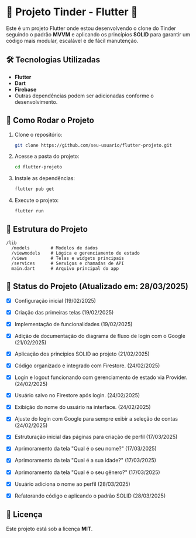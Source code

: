# 📱 Projeto Tinder - Flutter 🚀

Este é um projeto Flutter onde estou desenvolvendo o clone do Tinder seguindo o padrão **MVVM** e aplicando os princípios **SOLID** para garantir um código mais modular, escalável e de fácil manutenção.

## 🛠 Tecnologias Utilizadas
- **Flutter**  
- **Dart**  
- **Firebase**
- Outras dependências podem ser adicionadas conforme o desenvolvimento.

## 🚀 Como Rodar o Projeto
1. Clone o repositório:
   ```sh
   git clone https://github.com/seu-usuario/flutter-projeto.git
   ```
2. Acesse a pasta do projeto:
   ```sh
   cd flutter-projeto
   ```
3. Instale as dependências:
   ```sh
   flutter pub get
   ```
4. Execute o projeto:
   ```sh
   flutter run
   ```

## 📂 Estrutura do Projeto
```
/lib
  /models        # Modelos de dados
  /viewmodels    # Lógica e gerenciamento de estado
  /views         # Telas e widgets principais
  /services      # Serviços e chamadas de API
  main.dart      # Arquivo principal do app
```

## 📌 Status do Projeto (Atualizado em: 28/03/2025)
- [x] Configuração inicial (19/02/2025)
- [x] Criação das primeiras telas (19/02/2025)
- [x] Implementação de funcionalidades (19/02/2025)
- [x] Adição de documentação do diagrama de fluxo de login com o Google (21/02/2025)
- [x] Aplicação dos princípios SOLID ao projeto (21/02/2025)
- [x] Código organizado e integrado com Firestore. (24/02/2025)
- [x] Login e logout funcionando com gerenciamento de estado via Provider. (24/02/2025)
- [x] Usuário salvo no Firestore após login. (24/02/2025)
- [x] Exibição do nome do usuário na interface. (24/02/2025)
- [x] Ajuste do login com Google para sempre exibir a seleção de contas (24/02/2025)
- [x] Estruturação inicial das páginas para criação de perfil (17/03/2025)
- [x] Aprimoramento da tela "Qual é o seu nome?" (17/03/2025)
- [x] Aprimoramento da tela "Qual é a sua idade?" (17/03/2025)
- [x] Aprimoramento da tela "Qual é o seu gênero?" (17/03/2025)
- [x] Usuário adiciona o nome ao perfil (28/03/2025)
- [x] Refatorando código e aplicando o padrão SOLID (28/03/2025)


## 📄 Licença
Este projeto está sob a licença **MIT**.

